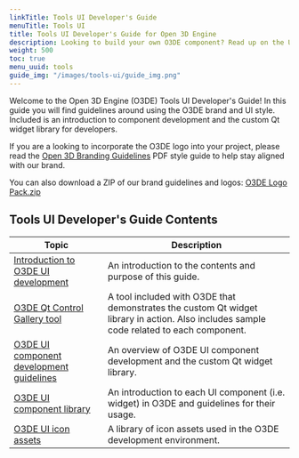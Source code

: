 ```yaml
---
linkTitle: Tools UI Developer's Guide
menuTitle: Tools UI
title: Tools UI Developer's Guide for Open 3D Engine
description: Looking to build your own O3DE component? Read up on the UI style and implementation.
weight: 500
toc: true
menu_uuid: tools
guide_img: "/images/tools-ui/guide_img.png"
---
```


Welcome to the Open 3D Engine (O3DE) Tools UI Developer's Guide! In this guide you will find guidelines around using the O3DE brand and UI style. Included is an introduction to component development and the custom Qt widget library for developers.

If you are a looking to incorporate the O3DE logo into your project, please read the [Open 3D Branding Guidelines](/files/Open-3D-Branding-Guidelines-June-2021.pdf) PDF style guide to help stay aligned with our brand.

You can also download a ZIP of our brand guidelines and logos: [O3DE Logo Pack.zip](/files/O3DE-Logo-Pack.zip)

## Tools UI Developer's Guide Contents

| Topic | Description |
| --- | --- |
| [Introduction to O3DE UI development](ui-dev-intro/) | An introduction to the contents and purpose of this guide. |
| [O3DE Qt Control Gallery tool](uidev-control-gallery/) | A tool included with O3DE that demonstrates the custom Qt widget library in action. Also includes sample code related to each component. |
| [O3DE UI component development guidelines](uidev-component-development-guidelines/) | An overview of O3DE UI component development and the custom Qt widget library. |
| [O3DE UI component library](component-library/) | An introduction to each UI component (i.e. widget) in O3DE and guidelines for their usage. |
| [O3DE UI icon assets](icon-assets/) | A library of icon assets used in the O3DE development environment. |
